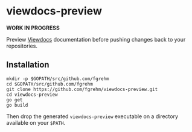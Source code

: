 # viewdocs-preview

**WORK IN PROGRESS**

Preview [Viewdocs](http://viewdocs.io/) documentation before pushing changes
back to your repositories.

## Installation

```
mkdir -p $GOPATH/src/github.com/fgrehm
cd $GOPATH/src/github.com/fgrehm
git clone https://github.com/fgrehm/viewdocs-preview.git
cd viewdocs-preview
go get
go build
```

Then drop the generated `viewdocs-preview` executable on a directory available
on your `$PATH`.
